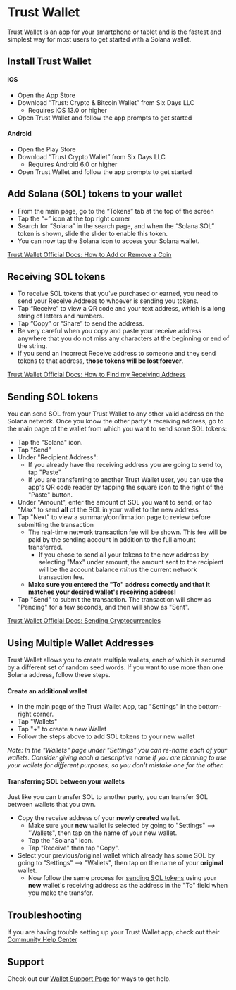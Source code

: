 # Trust Wallet
Trust Wallet is an app for your smartphone or tablet and is the fastest and
simplest way for most users to get started with a Solana wallet.

## Install Trust Wallet

#### iOS

 - Open the App Store
 - Download “Trust: Crypto & Bitcoin Wallet” from Six Days LLC
   - Requires iOS 13.0 or higher
 - Open Trust Wallet and follow the app prompts to get started

#### Android

 - Open the Play Store
 - Download “Trust Crypto Wallet” from Six Days LLC
   - Requires Android 6.0 or higher
 - Open Trust Wallet and follow the app prompts to get started

## Add Solana (SOL) tokens to your wallet
 - From the main page, go to the “Tokens” tab at the top of the screen
 - Tap the “+” icon at the top right corner
 - Search for “Solana” in the search page, and when the “Solana SOL” token is
shown, slide the slider to enable this token.
 - You can now tap the Solana icon to access your Solana wallet.

[Trust Wallet Official Docs: How to Add or Remove a Coin](https://community.trustwallet.com/t/how-to-add-or-remove-a-coin/896)

## Receiving SOL tokens
 - To receive SOL tokens that you’ve purchased or earned, you need to send your
Receive Address to whoever is sending you tokens.
 - Tap “Receive” to view a QR code and your text address, which is a long string
 of letters and numbers.
 - Tap “Copy” or “Share” to send the address.
 - Be very careful when you copy and paste your receive address anywhere that
you do not miss any characters at the beginning or end of the string.
 - If you send an incorrect Receive address to someone and they send tokens
to that address, **those tokens will be lost forever**.

[Trust Wallet Official Docs: How to Find my Receiving Address](https://community.trustwallet.com/t/how-to-find-my-receiving-address/2006)

## Sending SOL tokens
You can send SOL from your Trust Wallet to any other valid address on the Solana
network.  Once you know the other party's receiving address,
go to the main page of the wallet from which you want to send some SOL tokens:
 - Tap the "Solana" icon.
 - Tap "Send"
 - Under "Recipient Address":
   - If you already have the receiving address you are going to send to,
   tap "Paste"
   - If you are transferring to another Trust Wallet user, you can use the app's
   QR code reader by tapping the square icon to the right of the "Paste" button.
 - Under "Amount", enter the amount of SOL you want to send, or tap "Max"
   to send **all** of the SOL in your wallet to the new address
 - Tap "Next" to view a summary/confirmation page to review before submitting
  the transaction
    - The real-time network transaction fee will be shown.  This fee will be
    paid by the sending account in addition to the full amount transferred.
      - If you chose to send all your tokens to the new address by selecting
      "Max" under amount, the amount sent to the recipient will be the account
      balance *minus* the current network transaction fee.
    - **Make sure you entered the "To" address correctly and that it matches your
    desired wallet's receiving address!**
 - Tap "Send" to submit the transaction.  The transaction will show as "Pending"
 for a few seconds, and then will show as "Sent".

[Trust Wallet Official Docs: Sending Cryptocurrencies](https://community.trustwallet.com/t/sending-cryptocurrencies/65)

## Using Multiple Wallet Addresses
Trust Wallet allows you to create multiple wallets, each of which is
secured by a different set of random seed words.  If you want to use more than
one Solana address, follow these steps.

#### Create an additional wallet
 - In the main page of the Trust Wallet App, tap "Settings" in the bottom-right
 corner.
 - Tap "Wallets"
 - Tap "+" to create a new Wallet
 - Follow the steps above to add SOL tokens to your new wallet

*Note: In the "Wallets" page under "Settings" you can re-name each of your wallets.
 Consider giving each a descriptive name if you are planning to use your wallets
 for different purposes, so you don't mistake one for the other.*

#### Transferring SOL between your wallets
Just like you can transfer SOL to another party, you can transfer SOL between
wallets that you own.

 - Copy the receive address of your **newly created** wallet.
   - Make sure your **new** wallet is selected by going to
   "Settings" --> "Wallets", then tap on the name of your new wallet.
   - Tap the "Solana" icon.
   - Tap "Receive" then tap "Copy".
 - Select your previous/original wallet which already has some SOL by going to
 "Settings" --> "Wallets", then tap on the name of your **original** wallet.
   - Now follow the same process for [sending SOL tokens](#sending-sol-tokens)
    using your **new** wallet's receiving address as the address in the "To"
    field when you make the transfer.

## Troubleshooting
If you are having trouble setting up your Trust Wallet app, check out their
 [Community Help Center](https://community.trustwallet.com/c/helpcenter)

## Support

Check out our [Wallet Support Page](../wallet/support.md) for ways to get help.
